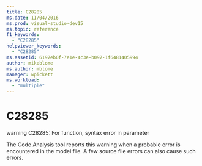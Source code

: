 ```yaml
---
title: C28285
ms.date: 11/04/2016
ms.prod: visual-studio-dev15
ms.topic: reference
f1_keywords:
  - "C28285"
helpviewer_keywords:
  - "C28285"
ms.assetid: 6197eb0f-7e1e-4c3e-b097-1f6481405994
author: mikeblome
ms.author: mblome
manager: wpickett
ms.workload:
  - "multiple"
---
```

# C28285
warning C28285: For function, syntax error in parameter

 The Code Analysis tool reports this warning when a probable error is encountered in the model file. A few source file errors can also cause such errors.